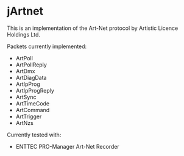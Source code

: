 # jArtnet

This is an implementation of the Art-Net protocol by Artistic Licence Holdings Ltd.

Packets currently implemented:

* ArtPoll
* ArtPollReply
* ArtDmx
* ArtDiagData
* ArtIpProg
* ArtIpProgReply
* ArtSync
* ArtTimeCode
* ArtCommand
* ArtTrigger
* ArtNzs

Currently tested with:

* ENTTEC PRO-Manager Art-Net Recorder
